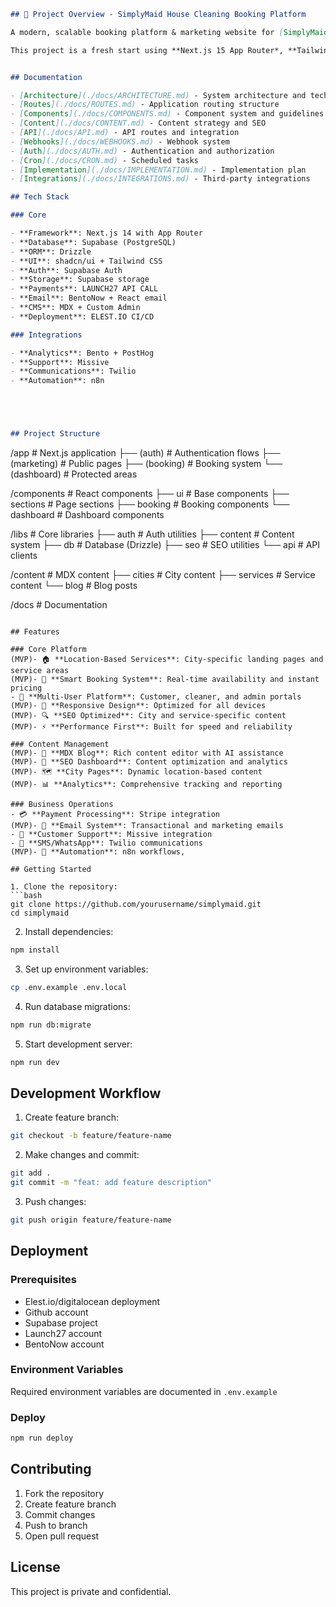 ```markdown
## 🚀 Project Overview - SimplyMaid House Cleaning Booking Platform 

A modern, scalable booking platform & marketing website for [SimplyMaid](https://www.simplymaid.com.au) designed to innovate the house cleaning services across **Sydney, Adelaide, Melbourne, Canberra, Brisbane, Perth**, and their major suburbs.

This project is a fresh start using **Next.js 15 App Router*, **Tailwind CSS**, **Zod**, **React Query**, **Drizzle ORM**, **Drizzle Studio & Kit**, and **Shadcn UI components** with proper usage of class names and props to build a comprehensive component system as we develop the website and booking form. The MVP focuses on delivering all marketing pages, lead capture features, and a dynamic booking form to replace the existing Launch27 form and n8n integration. While we continue building the platform, the new booking form will communicate with Launch27 via API calls to handle bookings and payments.


## Documentation

- [Architecture](./docs/ARCHITECTURE.md) - System architecture and technical decisions
- [Routes](./docs/ROUTES.md) - Application routing structure
- [Components](./docs/COMPONENTS.md) - Component system and guidelines
- [Content](./docs/CONTENT.md) - Content strategy and SEO
- [API](./docs/API.md) - API routes and integration
- [Webhooks](./docs/WEBHOOKS.md) - Webhook system
- [Auth](./docs/AUTH.md) - Authentication and authorization
- [Cron](./docs/CRON.md) - Scheduled tasks
- [Implementation](./docs/IMPLEMENTATION.md) - Implementation plan
- [Integrations](./docs/INTEGRATIONS.md) - Third-party integrations

## Tech Stack

### Core

- **Framework**: Next.js 14 with App Router
- **Database**: Supabase (PostgreSQL)
- **ORM**: Drizzle
- **UI**: shadcn/ui + Tailwind CSS
- **Auth**: Supabase Auth
- **Storage**: Supabase storage
- **Payments**: LAUNCH27 API CALL 
- **Email**: BentoNow + React email
- **CMS**: MDX + Custom Admin
- **Deployment**: ELEST.IO CI/CD

### Integrations

- **Analytics**: Bento + PostHog
- **Support**: Missive
- **Communications**: Twilio
- **Automation**: n8n





## Project Structure
```

/app # Next.js application
├── (auth) # Authentication flows
├── (marketing) # Public pages
├── (booking) # Booking system
└── (dashboard) # Protected areas

/components # React components
├── ui # Base components
├── sections # Page sections
├── booking # Booking components
└── dashboard # Dashboard components

/libs # Core libraries
├── auth # Auth utilities
├── content # Content system
├── db # Database (Drizzle)
├── seo # SEO utilities
└── api # API clients

/content # MDX content
├── cities # City content
├── services # Service content
└── blog # Blog posts

/docs # Documentation

````

## Features

### Core Platform
(MVP)- 🏠 **Location-Based Services**: City-specific landing pages and service areas
(MVP)- 📅 **Smart Booking System**: Real-time availability and instant pricing
- 👥 **Multi-User Platform**: Customer, cleaner, and admin portals
(MVP)- 📱 **Responsive Design**: Optimized for all devices
(MVP)- 🔍 **SEO Optimized**: City and service-specific content
(MVP)- ⚡ **Performance First**: Built for speed and reliability

### Content Management
(MVP)- 📝 **MDX Blog**: Rich content editor with AI assistance
(MVP)- 🎯 **SEO Dashboard**: Content optimization and analytics
(MVP)- 🗺️ **City Pages**: Dynamic location-based content
(MVP)- 📊 **Analytics**: Comprehensive tracking and reporting

### Business Operations
- 💳 **Payment Processing**: Stripe integration
(MVP)- 📧 **Email System**: Transactional and marketing emails
- 💬 **Customer Support**: Missive integration
- 📱 **SMS/WhatsApp**: Twilio communications
(MVP)- 🤖 **Automation**: n8n workflows, 

## Getting Started

1. Clone the repository:
```bash
git clone https://github.com/yourusername/simplymaid.git
cd simplymaid
````

2. Install dependencies:

```bash
npm install
```

3. Set up environment variables:

```bash
cp .env.example .env.local
```

4. Run database migrations:

```bash
npm run db:migrate
```

5. Start development server:

```bash
npm run dev
```

## Development Workflow

1. Create feature branch:

```bash
git checkout -b feature/feature-name
```

2. Make changes and commit:

```bash
git add .
git commit -m "feat: add feature description"
```

3. Push changes:

```bash
git push origin feature/feature-name
```

## Deployment

### Prerequisites

- Elest.io/digitalocean deployment
- Github account
- Supabase project
- Launch27 account
- BentoNow account

### Environment Variables

Required environment variables are documented in `.env.example`

### Deploy

```bash
npm run deploy
```

## Contributing

1. Fork the repository
2. Create feature branch
3. Commit changes
4. Push to branch
5. Open pull request

## License

This project is private and confidential.

```

```
